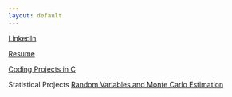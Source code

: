 ```yaml
---
layout: default
---
```


[LinkedIn]([linkedin.com](https://www.linkedin.com/in/adam-tkoy/))

[Resume](tkoy_resume_2024.pdf)

[Coding Projects in C](https://github.com/AdamTKoy/c-projects)

Statistical Projects
[Random Variables and Monte Carlo Estimation](./Statistical-Projects-in-R/RandomSampling_MonteCarlo.html)

